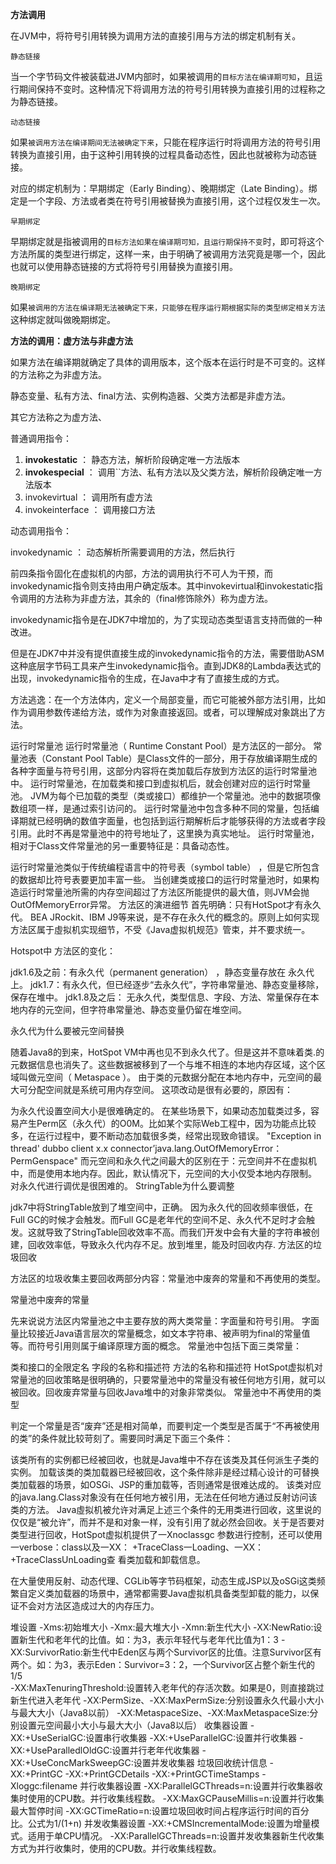 **方法调用**

在JVM中，将符号引用转换为调用方法的直接引用与方法的绑定机制有关。

```
静态链接
```

当一个字节码文件被装载进JVM内部时，如果被调用的`目标方法在编译期可知`，且运行期间保持不变时。这种情况下将调用方法的符号引用转换为直接引用的过程称之为静态链接。

```
动态链接
```

如果`被调用方法在编译期间无法被确定下来`，只能在程序运行时将调用方法的符号引用转换为直接引用，由于这种引用转换的过程具备动态性，因此也就被称为动态链接。

对应的绑定机制为：早期绑定（Early Binding）、晚期绑定（Late Binding）。绑定是一个字段、方法或者类在符号引用被替换为直接引用，这个过程仅发生一次。

```
早期绑定
```

早期绑定就是指被调用的`目标方法如果在编译期可知，且运行期保持不变`时，即可将这个方法所属的类型进行绑定，这样一来，由于明确了被调用方法究竟是哪一个，因此也就可以使用静态链接的方式将符号引用替换为直接引用。

```
晚期绑定
```

如果`被调用的方法在编译期无法被确定下来，只能够在程序运行期根据实际的类型绑定相关方法`这种绑定就叫做晚期绑定。

**方法的调用：虚方法与非虚方法**

如果方法在编译期就确定了具体的调用版本，这个版本在运行时是不可变的。这样的方法称之为非虚方法。

静态变量、私有方法、final方法、实例构造器、父类方法都是非虚方法。

其它方法称之为虚方法、


普通调用指令：

1. **invokestatic** ： 静态方法，解析阶段确定唯一方法版本
2. **invokespecial** ： 调用``方法、私有方法以及父类方法，解析阶段确定唯一方法版本
3. invokevirtual ： 调用所有虚方法
4. invokeinterface ： 调用接口方法

动态调用指令：

invokedynamic ： 动态解析所需要调用的方法，然后执行

前四条指令固化在虚拟机的内部，方法的调用执行不可人为干预，而invokedynamic指令则支持由用户确定版本。其中invokevirtual和invokestatic指令调用的方法称为非虚方法，其余的（final修饰除外）称为虚方法。

invokedynamic指令是在JDK7中增加的，为了实现动态类型语言支持而做的一种改进。

但是在JDK7中并没有提供直接生成的invokedynamic指令的方法，需要借助ASM这种底层字节码工具来产生invokedynamic指令。直到JDK8的Lambda表达式的出现，invokedynamic指令的生成，在Java中才有了直接生成的方式。


方法逃逸：在一个方法体内，定义一个局部变量，而它可能被外部方法引用，比如作为调用参数传递给方法，或作为对象直接返回。或者，可以理解成对象跳出了方法。


运行时常量池
运行时常量池（ Runtime Constant Pool）是方法区的一部分。
常量池表（Constant Pool Table）是Class文件的一部分，用于存放编译期生成的各种字面量与符号引用，这部分内容将在类加载后存放到方法区的运行时常量池中。
运行时常量池，在加载类和接口到虚拟机后，就会创建对应的运行时常量池。
JVM为每个已加载的类型（类或接口）都维护一个常量池。池中的数据项像数组项一样，是通过索引访问的。
运行时常量池中包含多种不同的常量，包括编译期就已经明确的数值字面量，也包括到运行期解析后才能够获得的方法或者字段引用。此时不再是常量池中的符号地址了，这里换为真实地址。
运行时常量池，相对于Class文件常量池的另一重要特征是：具备动态性。

运行时常量池类似于传统编程语言中的符号表（symbol table） ，但是它所包含的数据却比符号表要更加丰富一些。
当创建类或接口的运行时常量池时，如果构造运行时常量池所需的内存空间超过了方法区所能提供的最大值，则JVM会抛OutOfMemoryError异常。
方法区的演进细节
首先明确：只有HotSpot才有永久代。 BEA JRockit、IBM J9等来说，是不存在永久代的概念的。原则上如何实现方法区属于虛拟机实现细节，不受《Java虚拟机规范》管束，并不要求统一。

Hotspot中 方法区的变化：

jdk1.6及之前：有永久代（permanent generation） ，静态变量存放在 永久代上。
jdk1.7：有永久代，但已经逐步“去永久代”，字符串常量池、静态变量移除，保存在堆中。
jdk1.8及之后： 无永久代，类型信息、字段、方法、常量保存在本地内存的元空间，但字符串常量池、静态变量仍留在堆空间。

永久代为什么要被元空间替换

随着Java8的到来，HotSpot VM中再也见不到永久代了。但是这并不意味着类.的元数据信息也消失了。这些数据被移到了一个与堆不相连的本地内存区域，这个区域叫做元空间（ Metaspace ）。
由于类的元数据分配在本地内存中，元空间的最大可分配空间就是系统可用内存空间。
这项改动是很有必要的，原因有：

为永久代设置空间大小是很难确定的。 在某些场景下，如果动态加载类过多，容易产生Perm区（永久代）的O0M。比如某个实际Web工程中，因为功能点比较多，在运行过程中，要不断动态加载很多类，经常出现致命错误。 "Exception in thread' dubbo client x.x connector’java.lang.OutOfMemoryError：PermGenspace" 而元空间和永久代之间最大的区别在于：元空间并不在虚拟机中，而是使用本地内存。因此，默认情况下，元空间的大小仅受本地内存限制。
对永久代进行调优是很困难的。
StringTable为什么要调整

jdk7中将StringTable放到了堆空间中，正确。
因为永久代的回收频率很低，在Full GC的时候才会触发。而Full GC是老年代的空间不足、永久代不足时才会触发。这就导致了StringTable回收效率不高。而我们开发中会有大量的字符串被创建，回收效率低，导致永久代内存不足。放到堆里，能及时回收内存.
方法区的垃圾回收


方法区的垃圾收集主要回收两部分内容：常量池中废奔的常量和不再使用的类型。

常量池中废奔的常量

先来说说方法区内常量池之中主要存放的两大类常量：字面量和符号引用。 字面量比较接近Java语言层次的常量概念，如文本字符串、被声明为final的常量值等。而符号引用则属于编译原理方面的概念。
常量池中包括下面三类常量：

类和接口的全限定名
字段的名称和描述符
方法的名称和描述符
HotSpot虚拟机对常量池的回收策略是很明确的，只要常量池中的常量没有被任何地方引用，就可以被回收。回收废弃常量与回收Java堆中的对象非常类似。
常量池中不再使用的类型

判定一个常量是否“废弃”还是相对简单，而要判定一个类型是否属于“不再被使用的类”的条件就比较苛刻了。需要同时满足下面三个条件：

该类所有的实例都已经被回收，也就是Java堆中不存在该类及其任何派生子类的实例。
加载该类的类加载器已经被回收，这个条件除非是经过精心设计的可替换类加载器的场景，如OSGi、JSP的重加载等，否则通常是很难达成的。
该类对应的java.lang.Class对象没有在任何地方被引用，无法在任何地方通过反射访问该类的方法。
Java虛拟机被允许对满足上述三个条件的无用类进行回收，这里说的仅仅是“被允许”，而并不是和对象一样，没有引用了就必然会回收。关于是否要对类型进行回收，HotSpot虚拟机提供了一Xnoclassgc 参数进行控制，还可以使用一verbose：class以及一XX： +TraceClass一Loading、一XX：+TraceClassUnLoading查 看类加载和卸载信息。

在大量使用反射、动态代理、CGLib等字节码框架，动态生成JSP以及oSGi这类频繁自定义类加载器的场景中，通常都需要Java虚拟机具备类型卸载的能力，以保证不会对方法区造成过大的内存压力。


堆设置
-Xms:初始堆大小
-Xmx:最大堆大小
-Xmn:新生代大小
-XX:NewRatio:设置新生代和老年代的比值。如：为3，表示年轻代与老年代比值为1：3
-XX:SurvivorRatio:新生代中Eden区与两个Survivor区的比值。注意Survivor区有两个。如：为3，表示Eden：Survivor=3：2，一个Survivor区占整个新生代的1/5  
-XX:MaxTenuringThreshold:设置转入老年代的存活次数。如果是0，则直接跳过新生代进入老年代
-XX:PermSize、-XX:MaxPermSize:分别设置永久代最小大小与最大大小（Java8以前）
-XX:MetaspaceSize、-XX:MaxMetaspaceSize:分别设置元空间最小大小与最大大小（Java8以后）
收集器设置
-XX:+UseSerialGC:设置串行收集器
-XX:+UseParallelGC:设置并行收集器
-XX:+UseParalledlOldGC:设置并行老年代收集器
-XX:+UseConcMarkSweepGC:设置并发收集器
垃圾回收统计信息
-XX:+PrintGC
-XX:+PrintGCDetails
-XX:+PrintGCTimeStamps
-Xloggc:filename
并行收集器设置
-XX:ParallelGCThreads=n:设置并行收集器收集时使用的CPU数。并行收集线程数。
-XX:MaxGCPauseMillis=n:设置并行收集最大暂停时间
-XX:GCTimeRatio=n:设置垃圾回收时间占程序运行时间的百分比。公式为1/(1+n)
并发收集器设置
-XX:+CMSIncrementalMode:设置为增量模式。适用于单CPU情况。
-XX:ParallelGCThreads=n:设置并发收集器新生代收集方式为并行收集时，使用的CPU数。并行收集线程数。